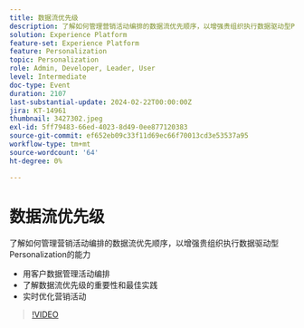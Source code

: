 ```yaml
---
title: 数据流优先级
description: 了解如何管理营销活动编排的数据流优先顺序，以增强贵组织执行数据驱动型Personalization的能力。
solution: Experience Platform
feature-set: Experience Platform
feature: Personalization
topic: Personalization
role: Admin, Developer, Leader, User
level: Intermediate
doc-type: Event
duration: 2107
last-substantial-update: 2024-02-22T00:00:00Z
jira: KT-14961
thumbnail: 3427302.jpeg
exl-id: 5ff79483-66ed-4023-8d49-0ee877120383
source-git-commit: ef652eb09c33f11d69ec66f70013cd3e53537a95
workflow-type: tm+mt
source-wordcount: '64'
ht-degree: 0%

---
```


# 数据流优先级

了解如何管理营销活动编排的数据流优先顺序，以增强贵组织执行数据驱动型Personalization的能力

- 用客户数据管理活动编排
- 了解数据流优先级的重要性和最佳实践
- 实时优化营销活动

>[!VIDEO](https://video.tv.adobe.com/v/3427302/?learn=on)
